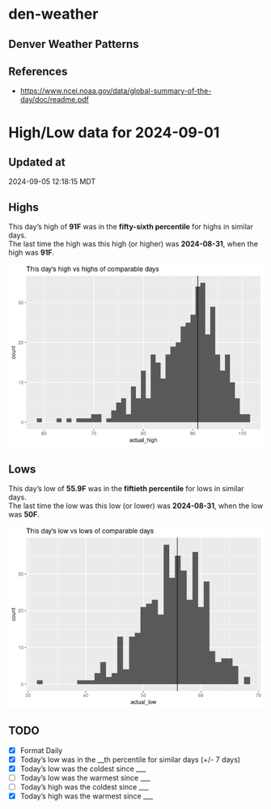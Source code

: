 # den-weather


## Denver Weather Patterns

## References

- <https://www.ncei.noaa.gov/data/global-summary-of-the-day/doc/readme.pdf>

# High/Low data for 2024-09-01

## Updated at

2024-09-05 12:18:15 MDT

## Highs

This day’s high of **91F** was in the **fifty-sixth percentile** for
highs in similar days.  
The last time the high was this high (or higher) was **2024-08-31**,
when the high was **91F**.

![](readme_files/figure-commonmark/unnamed-chunk-4-1.png)

## Lows

This day’s low of **55.9F** was in the **fiftieth percentile** for lows
in similar days.  
The last time the low was this low (or lower) was **2024-08-31**, when
the low was **50F**.

![](readme_files/figure-commonmark/unnamed-chunk-6-1.png)

## TODO

- [x] Format Daily
- [x] Today’s low was in the \_\_th percentile for similar days (+/- 7
  days)
- [x] Today’s low was the coldest since \_\_\_
- [ ] Today’s low was the warmest since \_\_\_
- [ ] Today’s high was the coldest since \_\_\_
- [x] Today’s high was the warmest since \_\_\_
